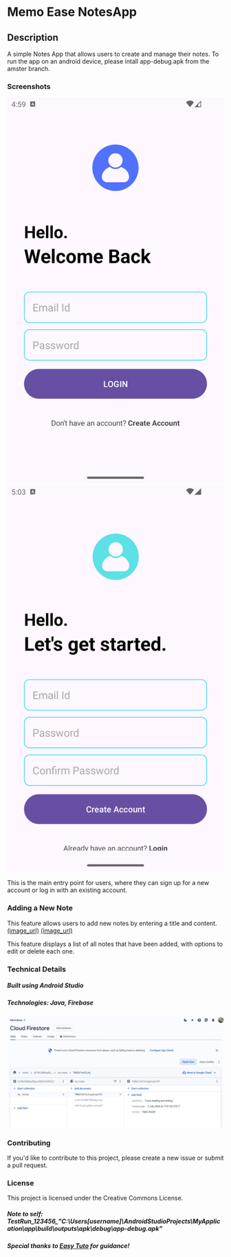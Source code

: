 # Memo Ease NotesApp
## Description
A simple Notes App that allows users to create and manage their notes. To run the app on an android device, please intall app-debug.apk from the amster branch.

### Screenshots
![Local Image](app/src/App%20Screenshots/Screenshot_20240702_165947.png)
![Local Image](app/src/App%20Screenshots/Screenshot_20240702_170403.png)

This is the main entry point for users, where they can sign up for a new account or log in with an existing account. 

### Adding a New Note
This feature allows users to add new notes by entering a title and content.
[(image_url)](app/src/App%20Screenshots/Screenshot_20240702_170102.png)
[(image_url)](app/src/App%20Screenshots/Screenshot_20240702_170028.png)

This feature displays a list of all notes that have been added, with options to edit or delete each one.

### Technical Details
##### Built using **Android Studio**
##### Technologies: **Java, Firebase**
![Local Image](app/src/App%20Screenshots/Screenshot%202024-07-02%20170148.jpg)

### Contributing
If you'd like to contribute to this project, please create a new issue or submit a pull request.

### License
This project is licensed under the Creative Commons License.

##### Note to self: TestRun_123456_"C:\Users\[username]\AndroidStudioProjects\MyApplication\app\build\outputs\apk\debug\app-debug.apk"
##### Special thanks to [Easy Tuto](https://youtu.be/jzVmjU2PFbg?si=x9wrCBHMz0D_C4Wo) for guidance! 
